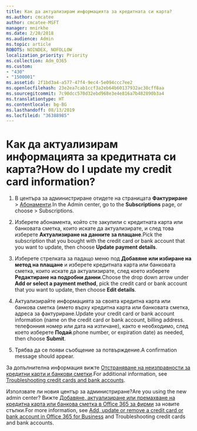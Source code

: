 ```yaml
---
title: Как да актуализирам информацията за кредитната си карта?
ms.author: cmcatee
author: cmcatee-MSFT
manager: mnirkhe
ms.date: 2/20/2018
ms.audience: Admin
ms.topic: article
ROBOTS: NOINDEX, NOFOLLOW
localization_priority: Priority
ms.collection: Adm_O365
ms.custom:
- "430"
- "1500001"
ms.assetid: 2f1bd3a4-a577-47f4-9ec4-5e094ccc7ee2
ms.openlocfilehash: 23e2ea7cab1ccf3a2eb64b60137932ac38cff8aa
ms.sourcegitcommit: 7c90dcc570d32ebd968e3e4e816a7b482890b3a4
ms.translationtype: HT
ms.contentlocale: bg-BG
ms.lasthandoff: 08/13/2019
ms.locfileid: "36388985"
---
```

# <a name="how-do-i-update-my-credit-card-information"></a><span data-ttu-id="def2c-102">Как да актуализирам информацията за кредитната си карта?</span><span class="sxs-lookup"><span data-stu-id="def2c-102">How do I update my credit card information?</span></span>

1. <span data-ttu-id="def2c-103">В центъра за администриране отидете на страницата **Фактуриране** \> [Абонаменти](https://go.microsoft.com/fwlink/p/?linkid=842054).</span><span class="sxs-lookup"><span data-stu-id="def2c-103">In the Admin center, go to the **Subscriptions** page, or choose \> [](https://go.microsoft.com/fwlink/p/?linkid=842054) Subscriptions.</span></span>

2. <span data-ttu-id="def2c-104">Изберете абонамента, който сте закупили с кредитната карта или банковата сметка, които искате да актуализирате, и след това изберете **Актуализиране на данните за плащане**.</span><span class="sxs-lookup"><span data-stu-id="def2c-104">Pick the subscription that you bought with the credit card or bank account that you want to update, then choose **Update payment details**.</span></span>

3. <span data-ttu-id="def2c-105">Изберете стрелката за падащо меню под **Добавяне или избиране на метод на плащане** и изберете кредитната карта или банковата сметка, които искате да актуализирате, след което изберете **Редактиране на подробни данни**.</span><span class="sxs-lookup"><span data-stu-id="def2c-105">Choose the drop down arrow under **Add or select a payment method**, pick the credit card or bank account that you want to update, then choose **Edit details**.</span></span>

4. <span data-ttu-id="def2c-106">Актуализирайте информацията за своята кредитна карта или банкова сметка (името върху кредитна карта или банковата сметка, адреса за фактуриране.</span><span class="sxs-lookup"><span data-stu-id="def2c-106">Update your credit card or bank account information (name on the credit card or bank account, billing address.</span></span> <span data-ttu-id="def2c-107">телефонния номер или дата на изтичане), както е необходимо, след което изберете **Подай**.</span><span class="sxs-lookup"><span data-stu-id="def2c-107">phone number, or expiration date) as needed, then choose **Submit**.</span></span>

5. <span data-ttu-id="def2c-108">Трябва да се появи съобщение за потвърждение.</span><span class="sxs-lookup"><span data-stu-id="def2c-108">A confirmation message should appear.</span></span>

<span data-ttu-id="def2c-109">За допълнителна информация вижте [Отстраняване на неизправности за кредитни карти и банкови сметки](https://docs.microsoft.com/bg-BG/office365/admin/subscriptions-and-billing/add-update-or-remove-credit-card-or-bank-account#troubleshooting-credit-cards-and-bank-accounts).</span><span class="sxs-lookup"><span data-stu-id="def2c-109">For additional information, see [Troubleshooting credit cards and bank accounts](https://docs.microsoft.com/en-us/office365/admin/subscriptions-and-billing/add-update-or-remove-credit-card-or-bank-account#troubleshooting-credit-cards-and-bank-accounts).</span></span>

<span data-ttu-id="def2c-110">Използвате ли новия център за администриране?</span><span class="sxs-lookup"><span data-stu-id="def2c-110">Are you using the new admin center?</span></span> <span data-ttu-id="def2c-111">Вижте [Добавяне, актуализиране или премахване на кредитна карта или банкова сметка в Office 365 за фирми](https://docs.microsoft.com/bg-BG/office365/admin/subscriptions-and-billing/add-update-or-remove-credit-card-or-bank-account) за новите стъпки.</span><span class="sxs-lookup"><span data-stu-id="def2c-111">For more information, see [Add, update or remove a credit card or bank account in Office 365 for Business](https://docs.microsoft.com/en-us/office365/admin/subscriptions-and-billing/add-update-or-remove-credit-card-or-bank-account) and Troubleshooting credit cards and bank accounts.</span></span>